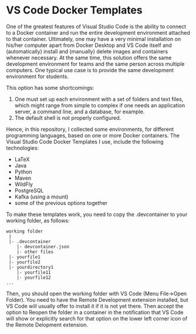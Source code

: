 # VS Code Docker Templates
One of the greatest features of Visual Studio Code is the ability to connect to a Docker container and run the entire development environment attached to that container. Ultimately, one may have a very minimal installation on his/her computer apart from Docker Desktop and VS Code itself and (automatically) install and (manually) delete images and containers whenever necessary. At the same time, this solution offers the same development environment for teams and the same person across multiple computers. One typical use case is to provide the same development environment for students.

This option has some shortcomings:
1. One must set up each environment with a set of folders and text files, which might range from simple to complex if one needs an application server, a command line, and a database, for example.
2. The default shell is not properly configured.

Hence, in this repository, I collected some environments, for different programming languages, based on one or more Docker containers. The Visual Studio Code Docker Templates I use, include the following technologies:
- LaTeX
- Java
- Python
- Maven
- WildFly
- PostgreSQL
- Kafka (using a mount)
- some of the previous options together

To make these templates work, you need to copy the .devcontainer to your working folder, as follows:

```
working folder
 |
 |- .devcontainer
    |- devcontainer.json
    |- other files
 |- yourfile1
 |- yourfile2
 |- yourdirectory1
    |- yourfile11
    |- yourfile12
...
```

Then, you should open the working folder with VS Code (Menu File->Open Folder). You need to have the Remote Development extension installed, but VS Code will usually offer to install it if it is not yet there. Then accept the option to Reopen the folder in a container in the notification that VS Code will show or explicitly search for that option on the lower left corner icon of the Remote Delopment extension.

